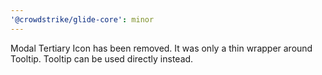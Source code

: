 ```yaml
---
'@crowdstrike/glide-core': minor
---
```


Modal Tertiary Icon has been removed. It was only a thin wrapper around Tooltip. Tooltip can be used directly instead.
